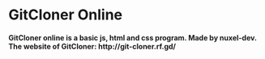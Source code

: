<h1>GitCloner Online</h1>
<h4> GitCloner online is a basic js, html and css program. Made by nuxel-dev.
 The website of GitCloner: http://git-cloner.rf.gd/</h4>
